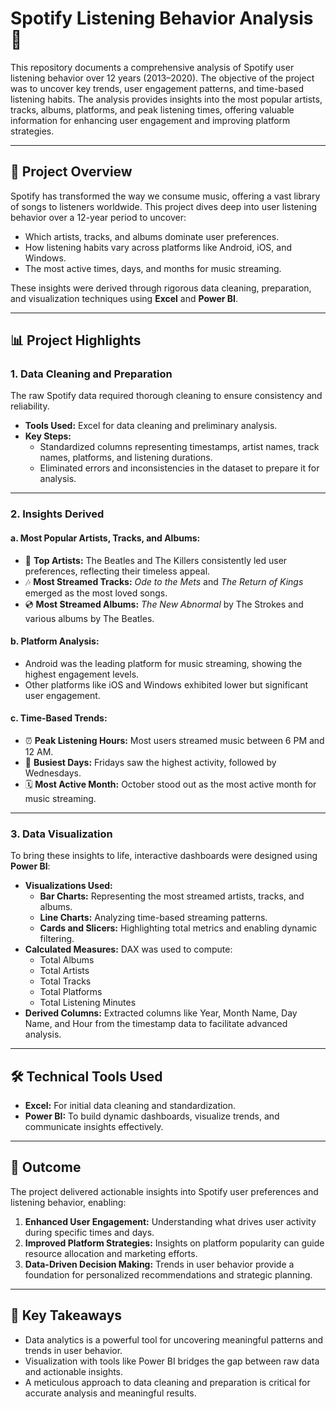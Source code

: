 # Spotify Listening Behavior Analysis 🎵  

This repository documents a comprehensive analysis of Spotify user listening behavior over 12 years (2013–2020). The objective of the project was to uncover key trends, user engagement patterns, and time-based listening habits. The analysis provides insights into the most popular artists, tracks, albums, platforms, and peak listening times, offering valuable information for enhancing user engagement and improving platform strategies.  

---

## 📌 **Project Overview**  

Spotify has transformed the way we consume music, offering a vast library of songs to listeners worldwide. This project dives deep into user listening behavior over a 12-year period to uncover:  
- Which artists, tracks, and albums dominate user preferences.  
- How listening habits vary across platforms like Android, iOS, and Windows.  
- The most active times, days, and months for music streaming.  

These insights were derived through rigorous data cleaning, preparation, and visualization techniques using **Excel** and **Power BI**.  

---

## 📊 **Project Highlights**  

### **1. Data Cleaning and Preparation**  
The raw Spotify data required thorough cleaning to ensure consistency and reliability.  
- **Tools Used:** Excel for data cleaning and preliminary analysis.  
- **Key Steps:**  
  - Standardized columns representing timestamps, artist names, track names, platforms, and listening durations.  
  - Eliminated errors and inconsistencies in the dataset to prepare it for analysis.  

---

### **2. Insights Derived**  

#### **a. Most Popular Artists, Tracks, and Albums:**  
- 🎤 **Top Artists:** The Beatles and The Killers consistently led user preferences, reflecting their timeless appeal.  
- 🎶 **Most Streamed Tracks:** *Ode to the Mets* and *The Return of Kings* emerged as the most loved songs.  
- 💿 **Most Streamed Albums:** *The New Abnormal* by The Strokes and various albums by The Beatles.  

#### **b. Platform Analysis:**  
- Android was the leading platform for music streaming, showing the highest engagement levels.  
- Other platforms like iOS and Windows exhibited lower but significant user engagement.  

#### **c. Time-Based Trends:**  
- ⏰ **Peak Listening Hours:** Most users streamed music between 6 PM and 12 AM.  
- 📅 **Busiest Days:** Fridays saw the highest activity, followed by Wednesdays.  
- 🗓️ **Most Active Month:** October stood out as the most active month for music streaming.  

---

### **3. Data Visualization**  

To bring these insights to life, interactive dashboards were designed using **Power BI**:  
- **Visualizations Used:**  
  - **Bar Charts:** Representing the most streamed artists, tracks, and albums.  
  - **Line Charts:** Analyzing time-based streaming patterns.  
  - **Cards and Slicers:** Highlighting total metrics and enabling dynamic filtering.  
- **Calculated Measures:** DAX was used to compute:  
  - Total Albums  
  - Total Artists  
  - Total Tracks  
  - Total Platforms  
  - Total Listening Minutes  
- **Derived Columns:** Extracted columns like Year, Month Name, Day Name, and Hour from the timestamp data to facilitate advanced analysis.  

---

## 🛠️ **Technical Tools Used**  

- **Excel:** For initial data cleaning and standardization.  
- **Power BI:** To build dynamic dashboards, visualize trends, and communicate insights effectively.  

---

## 🌟 **Outcome**  

The project delivered actionable insights into Spotify user preferences and listening behavior, enabling:  
1. **Enhanced User Engagement:** Understanding what drives user activity during specific times and days.  
2. **Improved Platform Strategies:** Insights on platform popularity can guide resource allocation and marketing efforts.  
3. **Data-Driven Decision Making:** Trends in user behavior provide a foundation for personalized recommendations and strategic planning.  

---

## 🧩 **Key Takeaways**  

- Data analytics is a powerful tool for uncovering meaningful patterns and trends in user behavior.  
- Visualization with tools like Power BI bridges the gap between raw data and actionable insights.  
- A meticulous approach to data cleaning and preparation is critical for accurate analysis and meaningful results.  

